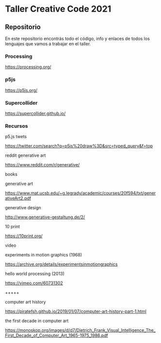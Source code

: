 # Taller Creative Code 2021

## Repositorio

En este repositorio encontrás todo el código, info y enlaces de todos los
lenguajes que vamos a trabajar en el taller. 

### Processing

https://processing.org/

### p5js

https://p5js.org/

### Supercollider

https://supercollider.github.io/

### Recursos

p5.js twets

https://twitter.com/search?q=p5js%20draw%3D&src=typed_query&f=top

reddit generative art

https://www.reddit.com/r/generative/

books

generative art

https://www.mat.ucsb.edu/~g.legrady/academic/courses/20f594/txt/generativeArt2.pdf

generative design

http://www.generative-gestaltung.de/2/

10 print

https://10print.org/

video

experiments in motion graphics (1968)

https://archive.org/details/experimentsinmotiongraphics

hello world processing (2013)

https://vimeo.com/60731302

+++++

computer art history

https://piratefsh.github.io/2019/01/07/computer-art-history-part-1.html

the first decade in computer art

https://monoskop.org/images/d/d7/Dietrich_Frank_Visual_Intelligence_The_First_Decade_of_Computer_Art_1965-1975_1986.pdf

